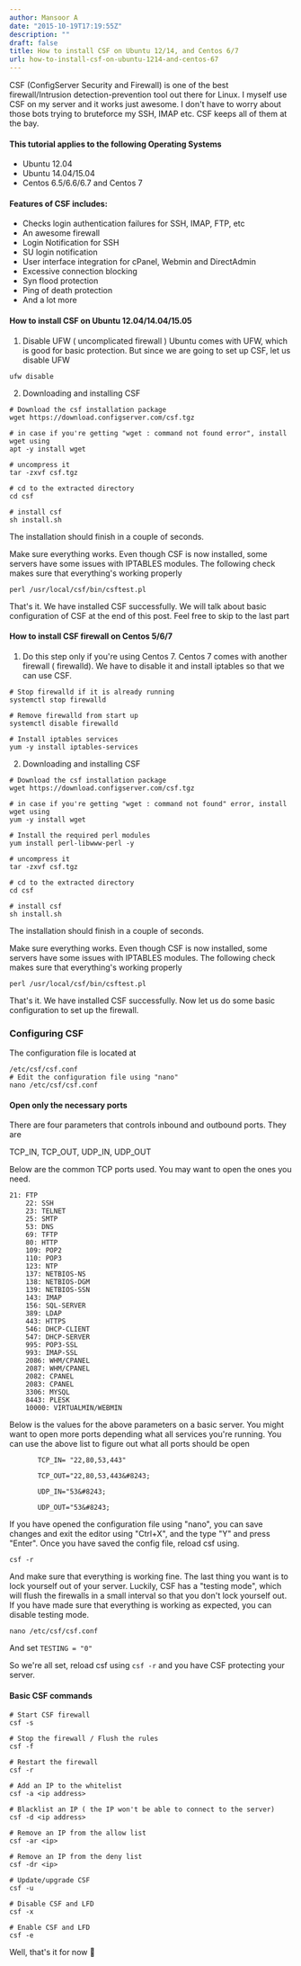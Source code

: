 ```yaml
---
author: Mansoor A
date: "2015-10-19T17:19:55Z"
description: ""
draft: false
title: How to install CSF on Ubuntu 12/14, and Centos 6/7
url: how-to-install-csf-on-ubuntu-1214-and-centos-67
---
```



CSF (ConfigServer Security and Firewall) is one of the best firewall/Intrusion detection-prevention tool out there for Linux. I myself use CSF on my server and it works just awesome. I don't have to worry about those bots trying to bruteforce my SSH, IMAP etc. CSF keeps all of them at the bay.

#### This tutorial applies to the following Operating Systems

  * Ubuntu 12.04
  * Ubuntu 14.04/15.04
  * Centos 6.5/6.6/6.7 and Centos 7

#### Features of CSF includes:

  * Checks login authentication failures for SSH, IMAP, FTP, etc
  * An awesome firewall
  * Login Notification for SSH
  * SU login notification
  * User interface integration for cPanel, Webmin and DirectAdmin
  * Excessive connection blocking
  * Syn flood protection
  * Ping of death protection
  * And a lot more

#### How to install CSF on Ubuntu 12.04/14.04/15.05

  1. Disable UFW ( uncomplicated firewall ) Ubuntu comes with UFW, which is good for basic protection. But since we are going to set up CSF, let us disable UFW 
```
ufw disable
```

  2. Downloading and installing CSF 
```
# Download the csf installation package
wget https://download.configserver.com/csf.tgz

# in case if you're getting "wget : command not found error", install wget using
apt -y install wget

# uncompress it
tar -zxvf csf.tgz

# cd to the extracted directory
cd csf

# install csf
sh install.sh
```
The installation should finish in a couple of seconds.
    
Make sure everything works. Even though CSF is now installed, some servers have some issues with IPTABLES modules. The following check makes sure that everything's working properly 

```
perl /usr/local/csf/bin/csftest.pl
```
    
That's it. We have installed CSF successfully. We will talk about basic configuration of CSF at the end of this post. Feel free to skip to the last part
    
#### How to install CSF firewall on Centos 5/6/7
    
1. Do this step only if you're using Centos 7. Centos 7 comes with another firewall ( firewalld). We have to disable it and install iptables so that we can use CSF. 
      
```
# Stop firewalld if it is already running
systemctl stop firewalld

# Remove firewalld from start up
systemctl disable firewalld

# Install iptables services
yum -y install iptables-services
```
    
2. Downloading and installing CSF 
```
# Download the csf installation package
wget https://download.configserver.com/csf.tgz

# in case if you're getting "wget : command not found" error, install wget using
yum -y install wget

# Install the required perl modules
yum install perl-libwww-perl -y

# uncompress it 
tar -zxvf csf.tgz 

# cd to the extracted directory 
cd csf 

# install csf 
sh install.sh
```
        
The installation should finish in a couple of seconds.
        
Make sure everything works. Even though CSF is now installed, some servers have some issues with IPTABLES modules. The following check makes sure that everything's working properly 
```
perl /usr/local/csf/bin/csftest.pl
```
        
That's it. We have installed CSF successfully. Now let us do some basic configuration to set up the firewall.
        
### Configuring CSF
        
The configuration file is located at
        
```
/etc/csf/csf.conf
# Edit the configuration file using "nano"
nano /etc/csf/csf.conf
```
        
#### Open only the necessary ports
        
There are four parameters that controls inbound and outbound ports. They are
  
TCP\_IN, TCP\_OUT, UDP\_IN, UDP\_OUT
        
Below are the common TCP ports used. You may want to open the ones you need.
        
```
21: FTP
	22: SSH
	23: TELNET
	25: SMTP
	53: DNS
	69: TFTP
	80: HTTP
	109: POP2
	110: POP3
	123: NTP
	137: NETBIOS-NS
	138: NETBIOS-DGM
	139: NETBIOS-SSN
	143: IMAP
	156: SQL-SERVER
	389: LDAP
	443: HTTPS
	546: DHCP-CLIENT
	547: DHCP-SERVER
	995: POP3-SSL
	993: IMAP-SSL
	2086: WHM/CPANEL
	2087: WHM/CPANEL
	2082: CPANEL
	2083: CPANEL
	3306: MYSQL
	8443: PLESK
	10000: VIRTUALMIN/WEBMIN
```
        
Below is the values for the above parameters on a basic server. You might want to open more ports depending what all services you're running. You can use the above list to figure out what all ports should be open
 
 ```
        TCP_IN= "22,80,53,443"
        
        TCP_OUT="22,80,53,443&#8243;
        
        UDP_IN="53&#8243;
        
        UDP_OUT="53&#8243;
 ```
        
If you have opened the configuration file using "nano", you can save changes and exit the editor using "Ctrl+X", and the type "Y" and press "Enter". Once you have saved the config file, reload csf using.
        
```
csf -r
```
        
And make sure that everything is working fine. The last thing you want is to lock yourself out of your server. Luckily, CSF has a "testing mode", which will flush the firewalls in a small interval so that you don't lock yourself out. If you have made sure that everything is working as expected, you can disable testing mode.
        
```
nano /etc/csf/csf.conf
```
        
And set `TESTING = "0"`
        
So we're all set, reload csf using `csf -r` and you have CSF protecting your server.
        
#### Basic CSF commands
        
```
# Start CSF firewall
csf -s

# Stop the firewall / Flush the rules
csf -f

# Restart the firewall
csf -r

# Add an IP to the whitelist
csf -a <ip address>

# Blacklist an IP ( the IP won't be able to connect to the server)
csf -d <ip address>

# Remove an IP from the allow list
csf -ar <ip>

# Remove an IP from the deny list
csf -dr <ip>

# Update/upgrade CSF
csf -u

# Disable CSF and LFD
csf -x

# Enable CSF and LFD 
csf -e
```
        
Well, that's it for now 🙂

